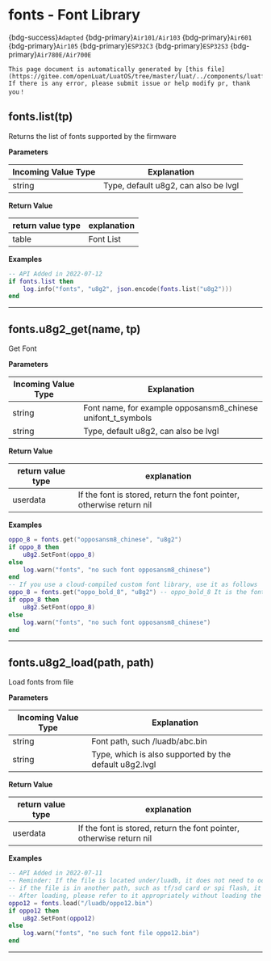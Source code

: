 # fonts - Font Library

{bdg-success}`Adapted` {bdg-primary}`Air101/Air103` {bdg-primary}`Air601` {bdg-primary}`Air105` {bdg-primary}`ESP32C3` {bdg-primary}`ESP32S3` {bdg-primary}`Air780E/Air700E`

```{note}
This page document is automatically generated by [this file](https://gitee.com/openLuat/LuatOS/tree/master/luat/../components/luatfonts/luat_lib_fonts.c). If there is any error, please submit issue or help modify pr, thank you！
```


## fonts.list(tp)



Returns the list of fonts supported by the firmware

**Parameters**

|Incoming Value Type | Explanation|
|-|-|
|string|Type, default u8g2, can also be lvgl|

**Return Value**

|return value type | explanation|
|-|-|
|table|Font List|

**Examples**

```lua
-- API Added in 2022-07-12
if fonts.list then
    log.info("fonts", "u8g2", json.encode(fonts.list("u8g2")))
end

```

---

## fonts.u8g2_get(name, tp)



Get Font

**Parameters**

|Incoming Value Type | Explanation|
|-|-|
|string|Font name, for example opposansm8_chinese unifont_t_symbols|
|string|Type, default u8g2, can also be lvgl|

**Return Value**

|return value type | explanation|
|-|-|
|userdata|If the font is stored, return the font pointer, otherwise return nil|

**Examples**

```lua
oppo_8 = fonts.get("opposansm8_chinese", "u8g2")
if oppo_8 then
    u8g2.SetFont(oppo_8)
else
    log.warn("fonts", "no such font opposansm8_chinese")
end
-- If you use a cloud-compiled custom font library, use it as follows
oppo_8 = fonts.get("oppo_bold_8", "u8g2") -- oppo_bold_8 It is the font name of the cloud compilation interface.
if oppo_8 then
    u8g2.SetFont(oppo_8)
else
    log.warn("fonts", "no such font opposansm8_chinese")
end

```

---

## fonts.u8g2_load(path, path)



Load fonts from file

**Parameters**

|Incoming Value Type | Explanation|
|-|-|
|string|Font path, such /luadb/abc.bin|
|string|Type, which is also supported by the default u8g2.lvgl|

**Return Value**

|return value type | explanation|
|-|-|
|userdata|If the font is stored, return the font pointer, otherwise return nil|

**Examples**

```lua
-- API Added in 2022-07-11
-- Reminder: If the file is located under/luadb, it does not need to occupy memory
-- if the file is in another path, such as tf/sd card or spi flash, it will be automatically loaded into the memory, consuming the memory space of lua vm
-- After loading, please refer to it appropriately without loading the same font file repeatedly.
oppo12 = fonts.load("/luadb/oppo12.bin")
if oppo12 then
    u8g2.SetFont(oppo12)
else
    log.warn("fonts", "no such font file oppo12.bin")
end

```

---

